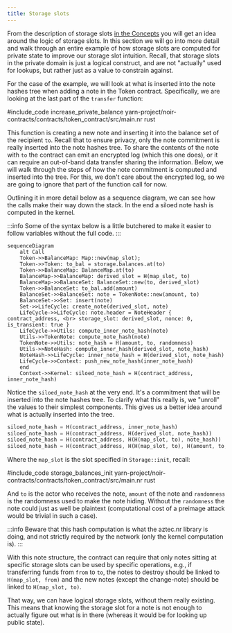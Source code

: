 ```yaml
---
title: Storage slots
---
```


From the description of storage slots [in the Concepts](./../../../../learn/concepts/storage/storage_slots.md) you will get an idea around the logic of storage slots. In this section we will go into more detail and walk through an entire example of how storage slots are computed for private state to improve our storage slot intuition. Recall, that storage slots in the private domain is just a logical construct, and are not "actually" used for lookups, but rather just as a value to constrain against.

For the case of the example, we will look at what is inserted into the note hashes tree when adding a note in the Token contract. Specifically, we are looking at the last part of the `transfer` function:

#include_code increase_private_balance yarn-project/noir-contracts/contracts/token_contract/src/main.nr rust

This function is creating a new note and inserting it into the balance set of the recipient `to`. Recall that to ensure privacy, only the note commitment is really inserted into the note hashes tree. To share the contents of the note with `to` the contract can emit an encrypted log (which this one does), or it can require an out-of-band data transfer sharing the information. Below, we will walk through the steps of how the note commitment is computed and inserted into the tree. For this, we don't care about the encrypted log, so we are going to ignore that part of the function call for now. 

Outlining it in more detail below as a sequence diagram, we can see how the calls make their way down the stack.
In the end a siloed note hash is computed in the kernel. 

:::info
Some of the syntax below is a little butchered to make it easier to follow variables without the full code.
:::

```mermaid
sequenceDiagram
    alt Call
    Token->>BalanceMap: Map::new(map_slot);
    Token->>Token: to_bal = storage.balances.at(to)
    Token->>BalanceMap: BalanceMap.at(to)
    BalanceMap->>BalanceMap: derived_slot = H(map_slot, to)
    BalanceMap->>BalanceSet: BalanceSet::new(to, derived_slot)
    Token->>BalanceSet: to_bal.add(amount)
    BalanceSet->>BalanceSet: note = TokenNote::new(amount, to)
    BalanceSet->>Set: insert(note)
    Set->>LifeCycle: create_note(derived_slot, note)
    LifeCycle->>LifeCycle: note.header = NoteHeader { contract_address, <br> storage_slot: derived_slot, nonce: 0, is_transient: true }
    LifeCycle->>Utils: compute_inner_note_hash(note)
    Utils->>TokenNote: compute_note_hash(note)
    TokenNote->>Utils: note_hash = H(amount, to, randomness)
    Utils->>NoteHash: compute_inner_hash(derived_slot, note_hash)
    NoteHash->>LifeCycle: inner_note_hash = H(derived_slot, note_hash)
    LifeCycle->>Context: push_new_note_hash(inner_note_hash)
    end
    Context->>Kernel: siloed_note_hash = H(contract_address, inner_note_hash)
```

Notice the `siloed_note_hash` at the very end. It's a commitment that will be inserted into the note hashes tree. To clarify what this really is, we "unroll" the values to their simplest components. This gives us a better idea around what is actually inserted into the tree.

```rust
siloed_note_hash = H(contract_address, inner_note_hash)
siloed_note_hash = H(contract_address, H(derived_slot, note_hash))
siloed_note_hash = H(contract_address, H(H(map_slot, to), note_hash))
siloed_note_hash = H(contract_address, H(H(map_slot, to), H(amount, to, randomness)))
```

Where the `map_slot` is the slot specified in `Storage::init`, recall:

#include_code storage_balances_init yarn-project/noir-contracts/contracts/token_contract/src/main.nr rust

And `to` is the actor who receives the note, `amount` of the note and `randomness` is the randomness used to make the note hiding. Without the `randomness` the note could just as well be plaintext (computational cost of a preimage attack would be trivial in such a case).

:::info
Beware that this hash computation is what the aztec.nr library is doing, and not strictly required by the network (only the kernel computation is).
:::

With this note structure, the contract can require that only notes sitting at specific storage slots can be used by specific operations, e.g., if transferring funds from `from` to `to`, the notes to destroy should be linked to `H(map_slot, from)` and the new notes (except the change-note) should be linked to `H(map_slot, to)`.

That way, we can have logical storage slots, without them really existing. This means that knowing the storage slot for a note is not enough to actually figure out what is in there (whereas it would be for looking up public state).
